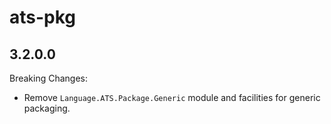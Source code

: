 # ats-pkg

## 3.2.0.0

Breaking Changes:

  * Remove `Language.ATS.Package.Generic` module and facilities for generic
    packaging.
